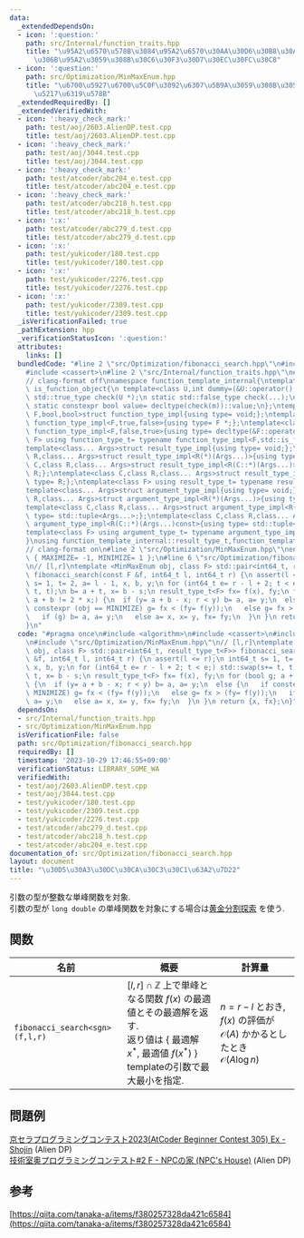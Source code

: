 ```yaml
---
data:
  _extendedDependsOn:
  - icon: ':question:'
    path: src/Internal/function_traits.hpp
    title: "\u95A2\u6570\u578B\u3084\u95A2\u6570\u30AA\u30D6\u30B8\u30A7\u30AF\u30C8\
      \u306B\u95A2\u3059\u308B\u30C6\u30F3\u30D7\u30EC\u30FC\u30C8"
  - icon: ':question:'
    path: src/Optimization/MinMaxEnum.hpp
    title: "\u6700\u5927\u6700\u5C0F\u3092\u6307\u5B9A\u3059\u308B\u305F\u3081\u306E\
      \u5217\u6319\u578B"
  _extendedRequiredBy: []
  _extendedVerifiedWith:
  - icon: ':heavy_check_mark:'
    path: test/aoj/2603.AlienDP.test.cpp
    title: test/aoj/2603.AlienDP.test.cpp
  - icon: ':heavy_check_mark:'
    path: test/aoj/3044.test.cpp
    title: test/aoj/3044.test.cpp
  - icon: ':heavy_check_mark:'
    path: test/atcoder/abc204_e.test.cpp
    title: test/atcoder/abc204_e.test.cpp
  - icon: ':heavy_check_mark:'
    path: test/atcoder/abc218_h.test.cpp
    title: test/atcoder/abc218_h.test.cpp
  - icon: ':x:'
    path: test/atcoder/abc279_d.test.cpp
    title: test/atcoder/abc279_d.test.cpp
  - icon: ':x:'
    path: test/yukicoder/180.test.cpp
    title: test/yukicoder/180.test.cpp
  - icon: ':x:'
    path: test/yukicoder/2276.test.cpp
    title: test/yukicoder/2276.test.cpp
  - icon: ':x:'
    path: test/yukicoder/2309.test.cpp
    title: test/yukicoder/2309.test.cpp
  _isVerificationFailed: true
  _pathExtension: hpp
  _verificationStatusIcon: ':question:'
  attributes:
    links: []
  bundledCode: "#line 2 \"src/Optimization/fibonacci_search.hpp\"\n#include <algorithm>\n\
    #include <cassert>\n#line 2 \"src/Internal/function_traits.hpp\"\n#include <type_traits>\n\
    // clang-format off\nnamespace function_template_internal{\ntemplate<class C>struct\
    \ is_function_object{\n template<class U,int dummy=(&U::operator(),0)> static\
    \ std::true_type check(U *);\n static std::false_type check(...);\n static C *m;\n\
    \ static constexpr bool value= decltype(check(m))::value;\n};\ntemplate<class\
    \ F,bool,bool>struct function_type_impl{using type= void;};\ntemplate<class F>struct\
    \ function_type_impl<F,true,false>{using type= F *;};\ntemplate<class F>struct\
    \ function_type_impl<F,false,true>{using type= decltype(&F::operator());};\ntemplate<class\
    \ F> using function_type_t= typename function_type_impl<F,std::is_function_v<F>,is_function_object<F>::value>::type;\n\
    template<class... Args>struct result_type_impl{using type= void;};\ntemplate<class\
    \ R,class... Args>struct result_type_impl<R(*)(Args...)>{using type= R;};\ntemplate<class\
    \ C,class R,class... Args>struct result_type_impl<R(C::*)(Args...)>{using type=\
    \ R;};\ntemplate<class C,class R,class... Args>struct result_type_impl<R(C::*)(Args...)const>{using\
    \ type= R;};\ntemplate<class F> using result_type_t= typename result_type_impl<function_type_t<F>>::type;\n\
    template<class... Args>struct argument_type_impl{using type= void;};\ntemplate<class\
    \ R,class... Args>struct argument_type_impl<R(*)(Args...)>{using type= std::tuple<Args...>;};\n\
    template<class C,class R,class... Args>struct argument_type_impl<R(C::*)(Args...)>{using\
    \ type= std::tuple<Args...>;};\ntemplate<class C,class R,class... Args>struct\
    \ argument_type_impl<R(C::*)(Args...)const>{using type= std::tuple<Args...>;};\n\
    template<class F> using argument_type_t= typename argument_type_impl<function_type_t<F>>::type;\n\
    }\nusing function_template_internal::result_type_t,function_template_internal::argument_type_t;\n\
    // clang-format on\n#line 2 \"src/Optimization/MinMaxEnum.hpp\"\nenum MinMaxEnum\
    \ { MAXIMIZE= -1, MINIMIZE= 1 };\n#line 6 \"src/Optimization/fibonacci_search.hpp\"\
    \n// [l,r]\ntemplate <MinMaxEnum obj, class F> std::pair<int64_t, result_type_t<F>>\
    \ fibonacci_search(const F &f, int64_t l, int64_t r) {\n assert(l <= r);\n int64_t\
    \ s= 1, t= 2, a= l - 1, x, b, y;\n for (int64_t e= r - l + 2; t < e;) std::swap(s+=\
    \ t, t);\n b= a + t, x= b - s;\n result_type_t<F> fx= f(x), fy;\n for (bool g;\
    \ a + b != 2 * x;) {\n  if (y= a + b - x; r < y) b= a, a= y;\n  else {\n   if\
    \ constexpr (obj == MINIMIZE) g= fx < (fy= f(y));\n   else g= fx > (fy= f(y));\n\
    \   if (g) b= a, a= y;\n   else a= x, x= y, fx= fy;\n  }\n }\n return {x, fx};\n\
    }\n"
  code: "#pragma once\n#include <algorithm>\n#include <cassert>\n#include \"src/Internal/function_traits.hpp\"\
    \n#include \"src/Optimization/MinMaxEnum.hpp\"\n// [l,r]\ntemplate <MinMaxEnum\
    \ obj, class F> std::pair<int64_t, result_type_t<F>> fibonacci_search(const F\
    \ &f, int64_t l, int64_t r) {\n assert(l <= r);\n int64_t s= 1, t= 2, a= l - 1,\
    \ x, b, y;\n for (int64_t e= r - l + 2; t < e;) std::swap(s+= t, t);\n b= a +\
    \ t, x= b - s;\n result_type_t<F> fx= f(x), fy;\n for (bool g; a + b != 2 * x;)\
    \ {\n  if (y= a + b - x; r < y) b= a, a= y;\n  else {\n   if constexpr (obj ==\
    \ MINIMIZE) g= fx < (fy= f(y));\n   else g= fx > (fy= f(y));\n   if (g) b= a,\
    \ a= y;\n   else a= x, x= y, fx= fy;\n  }\n }\n return {x, fx};\n}"
  dependsOn:
  - src/Internal/function_traits.hpp
  - src/Optimization/MinMaxEnum.hpp
  isVerificationFile: false
  path: src/Optimization/fibonacci_search.hpp
  requiredBy: []
  timestamp: '2023-10-29 17:46:55+09:00'
  verificationStatus: LIBRARY_SOME_WA
  verifiedWith:
  - test/aoj/2603.AlienDP.test.cpp
  - test/aoj/3044.test.cpp
  - test/yukicoder/180.test.cpp
  - test/yukicoder/2309.test.cpp
  - test/yukicoder/2276.test.cpp
  - test/atcoder/abc279_d.test.cpp
  - test/atcoder/abc218_h.test.cpp
  - test/atcoder/abc204_e.test.cpp
documentation_of: src/Optimization/fibonacci_search.hpp
layout: document
title: "\u30D5\u30A3\u30DC\u30CA\u30C3\u30C1\u63A2\u7D22"
---
```


引数の型が整数な単峰関数を対象. \
引数の型が `long double` の単峰関数を対象にする場合は[黄金分割探索](golden_search.md) を使う.

## 関数

| 名前         | 概要                                                 | 計算量                         |
| ------------ | ---------------------------------------------------- | ------------------------------ |
| `fibonacci_search<sgn>(f,l,r)`   | $\lbrack l, r\rbrack \cap\mathbb{Z}$ 上で単峰となる関数 $f(x)$ の最適値とその最適解を返す. <br> 返り値は { 最適解 $x^\ast$, 最適値 $f(x^\ast)$ } <br> templateの引数で最大最小を指定.           | $n=r-l$ とおき, $f(x)$ の評価が$\mathcal{O}(A)$ かかるとしたとき<br>                  $\mathcal{O}(A\log n)$    |


## 問題例
[京セラプログラミングコンテスト2023(AtCoder Beginner Contest 305) Ex - Shojin](https://atcoder.jp/contests/abc305/tasks/abc305_h) (Alien DP)\
[技術室奥プログラミングコンテスト#2 F - NPCの家 (NPC's House)](https://atcoder.jp/contests/tkppc2/tasks/tkppc2016_f) (Alien DP)

## 参考
[https://qiita.com/tanaka-a/items/f380257328da421c6584](https://qiita.com/tanaka-a/items/f380257328da421c6584) 